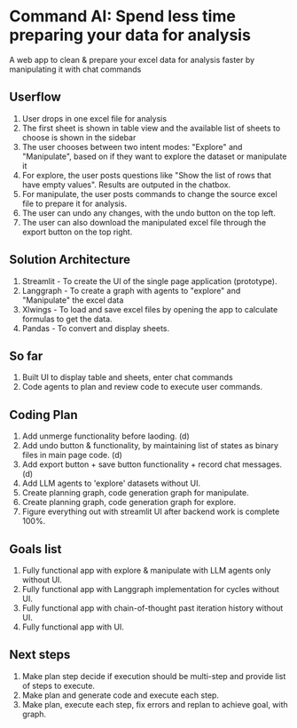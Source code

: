 # Command AI: Spend less time preparing your data for analysis

A web app to clean & prepare your excel data for analysis faster by manipulating it with chat commands

## Userflow
1. User drops in one excel file for analysis
2. The first sheet is shown in table view and the available list of sheets to choose is shown in the sidebar
3. The user chooses between two intent modes: "Explore" and "Manipulate", based on if they want to explore the dataset or manipulate it
4. For explore, the user posts questions like "Show the list of rows that have empty values". Results are outputed in the chatbox.
5. For manipulate, the user posts commands to change the source excel file to prepare it for analysis.
6. The user can undo any changes, with the undo button on the top left.
7. The user can also download the manipulated excel file through the export button on the top right.

## Solution Architecture
1. Streamlit - To create the UI of the single page application (prototype).
2. Langgraph - To create a graph with agents to "explore" and "Manipulate" the excel data
3. Xlwings - To load and save excel files by opening the app to calculate formulas to get the data.
4. Pandas - To convert and display sheets.

## So far
1. Built UI to display table and sheets, enter chat commands
2. Code agents to plan and review code to execute user commands.

## Coding Plan
1. Add unmerge functionality before laoding. (d)
2. Add undo button & functionality, by maintaining list of states as binary files in main page code. (d)
3. Add export button + save button functionality + record chat messages. (d)
4. Add LLM agents to 'explore' datasets without UI.
5. Create planning graph, code generation graph for manipulate.
6. Create planning graph, code generation graph for explore.
7. Figure everything out with streamlit UI after backend work is complete 100%.

## Goals list
1. Fully functional app with explore & manipulate with LLM agents only without UI.
2. Fully functional app with Langgraph implementation for cycles without UI.
3. Fully functional app with chain-of-thought past iteration history without UI.
4. Fully functional app with UI.

## Next steps
1. Make plan step decide if execution should be multi-step and provide list of steps to execute.
2. Make plan and generate code and execute each step.
3. Make plan, execute each step, fix errors and replan to achieve goal, with graph.